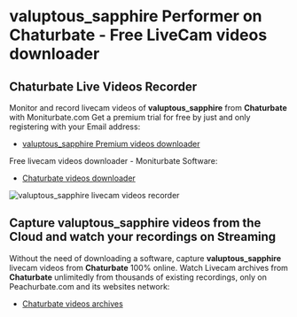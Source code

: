 # valuptous_sapphire Performer on Chaturbate - Free LiveCam videos downloader

## Chaturbate Live Videos Recorder

Monitor and record livecam videos of **valuptous_sapphire** from **Chaturbate** with Moniturbate.com
Get a premium trial for free by just and only registering with your Email address:
* [valuptous_sapphire Premium videos downloader](https://moniturbate.com/request-demo-licence-key.html)

Free livecam videos downloader - Moniturbate Software:
* [Chaturbate videos downloader](https://moniturbate.com/moniturbate-download-software.html)

![valuptous_sapphire livecam videos recorder](https://peachurnet.com/templates/moniturbate-software.png)


## Capture valuptous_sapphire videos from the Cloud and watch your recordings on Streaming

Without the need of downloading a software, capture **valuptous_sapphire** livecam videos from **Chaturbate** 100% online.
Watch Livecam archives from **Chaturbate** unlimitedly from thousands of existing recordings, only on Peachurbate.com and its websites network:
* [Chaturbate videos archives](https://peachurnet.com/)